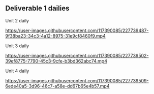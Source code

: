 ## Deliverable 1 dailies


Unit 2 daily


https://user-images.githubusercontent.com/117390085/227739487-9f38ba23-34c3-4a12-8975-31e9cf8460f9.mp4




Unit 3 daily


https://user-images.githubusercontent.com/117390085/227739502-39ef8775-7790-45c3-9cfe-b3bd362abc74.mp4




Unit 4 daily


https://user-images.githubusercontent.com/117390085/227739509-6ede40a5-3d96-46c7-a58e-dd67b65e4b57.mp4

